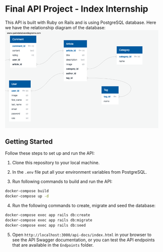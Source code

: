 # Final API Project - Index Internship

This API is built with Ruby on Rails and is using PostgreSQL database.
Here we have the relationship diagram of the database:
![Alt Text](./public/QuickDBD.png)
## Getting Started
Follow these steps to set up and run the API:

1. Clone this repository to your local machine.

2. In the `.env` file put all your environment variables from PostgreSQL.

3. Run following commands to build and run the API:
    
```bash
docker-compose build
docker-compose up -d
```

4. Run the following commands to create, migrate and seed the database:

```bash
docker-compose exec app rails db:create
docker-compose exec app rails db:migrate
docker-compose exec app rails db:seed
```

5. Open `http://localhost:3000/api-docs/index.html` in your browser to see the API Swagger documentation, or you can test the API endpoints that are available in the `Endpoints` folder.